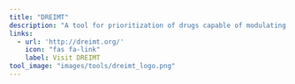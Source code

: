 ```yaml
---
title: "DREIMT"
description: "A tool for prioritization of drugs capable of modulating the immune system."
links:
  - url: 'http://dreimt.org/'
    icon: "fas fa-link"
    label: Visit DREIMT
tool_image: "images/tools/dreimt_logo.png"
---
```

